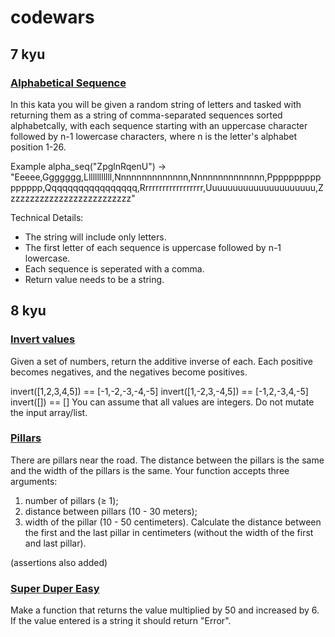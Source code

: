 # codewars

## 7 kyu

### [Alphabetical Sequence](https://www.codewars.com/kata/alphabetical-sequence/train/python)

In this kata you will be given a random string of letters and tasked with
returning them as a string of comma-separated sequences sorted alphabetcally,
with each sequence starting with an uppercase character followed by n-1
lowercase characters, where n is the letter's alphabet position 1-26.

Example
alpha_seq("ZpglnRqenU") -> "Eeeee,Ggggggg,Llllllllllll,Nnnnnnnnnnnnnn,Nnnnnnnnnnnnnn,Pppppppppppppppp,Qqqqqqqqqqqqqqqqq,Rrrrrrrrrrrrrrrrrr,Uuuuuuuuuuuuuuuuuuuuu,Zzzzzzzzzzzzzzzzzzzzzzzzzz"

Technical Details:
- The string will include only letters.
- The first letter of each sequence is uppercase followed by n-1 lowercase.
- Each sequence is seperated with a comma.
- Return value needs to be a string.


## 8 kyu

### [Invert values](https://www.codewars.com/kata/invert-values/train/python)

Given a set of numbers, return the additive inverse of each. Each positive becomes negatives, and the negatives become positives.

invert([1,2,3,4,5]) == [-1,-2,-3,-4,-5]
invert([1,-2,3,-4,5]) == [-1,2,-3,4,-5]
invert([]) == []
You can assume that all values are integers. Do not mutate the input array/list.


### [Pillars](https://www.codewars.com/kata/pillars/train/python)

There are pillars near the road. The distance between the pillars is the same and the width of the pillars is the same. Your function accepts three arguments:

1. number of pillars (≥ 1);
2. distance between pillars (10 - 30 meters);
3. width of the pillar (10 - 50 centimeters).
Calculate the distance between the first and the last pillar in centimeters (without the width of the first and last pillar).

(assertions also added)


### [Super Duper Easy](https://www.codewars.com/kata/super-duper-easy/train/python)

Make a function that returns the value multiplied by 50 and increased by 6.
If the value entered is a string it should return "Error".
